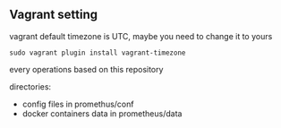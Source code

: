 ## Vagrant setting
vagrant default timezone is UTC, maybe you need to change it to yours

```shell
sudo vagrant plugin install vagrant-timezone
```


every operations based on this repository

directories:
- config files in promethus/conf
- docker containers data in prometheus/data
